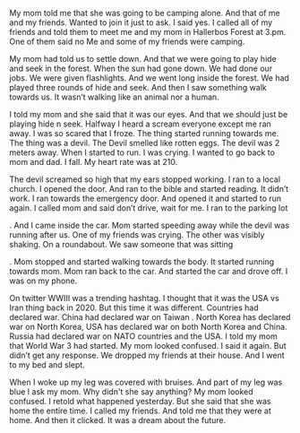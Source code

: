 My mom told me that she was going to be camping alone. And that of me and my friends. Wanted to join it just to ask. I said yes. I called all of my friends and told them to meet me and my mom in Hallerbos Forest at 3.pm. One of them said no
Me and some of my friends were camping.

My mom had told us to settle down. And that we were going to play hide and seek in the forest. When the sun had gone down. We had done our jobs. We were given flashlights. And we went long inside the forest. We had played three rounds of hide and seek. And then I saw something walk towards us. It wasn’t walking like an animal nor a human.

 I told my mom and she said that it was our eyes. And that we should just be playing hide n seek. Halfway I heard a scream everyone except me ran away. I was so scared that I froze. The thing started running towards me. The thing was a devil. The Devil smelled like rotten eggs. The devil was 2 meters away. When I started to run.  I was crying. I wanted to go back to mom and dad. I fall. My heart rate was at 210. 

The devil screamed so high that my ears stopped working. I ran to a local church. I opened the door. And ran to the bible and started reading. It didn’t work. I ran towards the emergency door. And opened it and started to run again. I called mom and said don’t drive, wait for me. I ran to the parking lot 

. And I came inside the car. Mom started speeding away while the devil was running after us. One of my friends was crying. The other was visibly shaking. On a roundabout. We saw someone that was sitting

. Mom stopped and started walking towards the body. It started running towards mom. Mom ran back to the car. And started the car and drove off. I was on my phone. 

On twitter WWIII was a trending hashtag. I thought that it was the USA vs Iran thing back in 2020. But this time it was different. Countries had declared war. China had declared war on Taiwan . North Korea has declared war on North Korea, USA has declared war on both North Korea and China. Russia had declared war on NATO countries and the USA. I told my mom that World War 3 had started. My mom looked confused. I said it again. But didn’t get any response. We dropped my friends at their house. And I went to my bed and slept.

When I woke up my leg was covered with bruises. And part of my leg was blue
 I ask my mom. Why didn't she say anything? My mom looked confused. I retold what happened yesterday. But she said that she was home the entire time. I called my friends. And told me that they were at home. And then it clicked. It was a dream about the future.